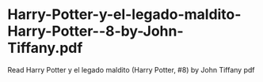 # Harry-Potter-y-el-legado-maldito-Harry-Potter--8-by-John-Tiffany.pdf
Read Harry Potter y el legado maldito (Harry Potter, #8) by John Tiffany pdf
